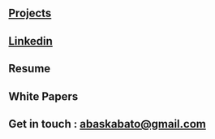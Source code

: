 ## [Projects](https://github.com/abaskabato?tab=repositories) 

## [Linkedin](https://www.linkedin.com/in/abas-kabato/)

## Resume

## White Papers

## Get in touch : abaskabato@gmail.com




